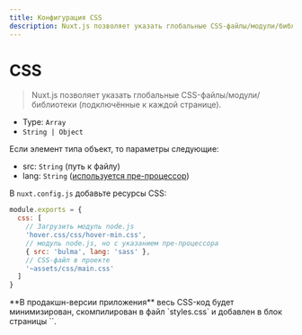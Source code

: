 ```yaml
---
title: Конфигурация CSS
description: Nuxt.js позволяет указать глобальные CSS-файлы/модули/библиотеки (подключённые к каждой странице).
---
```


# CSS

> Nuxt.js позволяет указать глобальные CSS-файлы/модули/библиотеки (подключённые к каждой странице).

- Type: `Array`
 - `String | Object`

Если элемент типа объект, то параметры следующие:
- src: `String` (путь к файлу)
- lang: `String` ([используется пре-процессор](/guide/pages#using-pre-processors))

В `nuxt.config.js` добавьте ресурсы CSS:

```js
module.exports = {
  css: [
    // Загрузить модуль node.js
    'hover.css/css/hover-min.css',
    // модуль node.js, но с указанием пре-процессора
    { src: 'bulma', lang: 'sass' },
    // CSS-файл в проекте
    '~assets/css/main.css'
  ]
}
```

<p class="Alert">**В продакшн-версии приложения** весь CSS-код будет минимизирован, скомпилирован в файл `styles.css` и добавлен в блок страницы `<head>`.</p>
